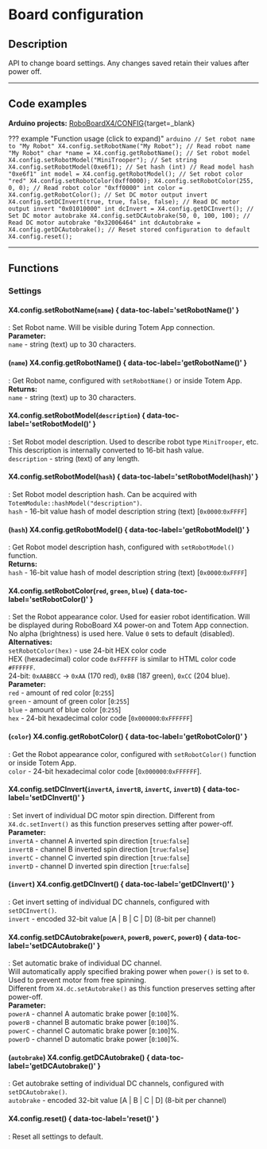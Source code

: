 # Board configuration

## Description

API to change board settings. Any changes saved retain their values after power off.  

***

## Code examples

**Arduino projects:** [RoboBoardX4/CONFIG](https://github.com/totemmaker/TotemArduinoBoards/tree/master/libraries/TotemX4/examples/CONFIG){target=_blank}

??? example "Function usage (click to expand)"
    ```arduino
    // Set robot name to "My Robot"
    X4.config.setRobotName("My Robot");
    // Read robot name "My Robot"
    char *name = X4.config.getRobotName();
    // Set robot model
    X4.config.setRobotModel("MiniTrooper"); // Set string
    X4.config.setRobotModel(0xe6f1); // Set hash (int)
    // Read model hash "0xe6f1"
    int model = X4.config.getRobotModel();
    // Set robot color "red"
    X4.config.setRobotColor(0xff0000);
    X4.config.setRobotColor(255, 0, 0);
    // Read robot color "0xff0000"
    int color = X4.config.getRobotColor();
    // Set DC motor output invert
    X4.config.setDCInvert(true, true, false, false);
    // Read DC motor output invert "0x01010000"
    int dcInvert = X4.config.getDCInvert();
    // Set DC motor autobrake
    X4.config.setDCAutobrake(50, 0, 100, 100);
    // Read DC motor autobrake "0x32006464"
    int dcAutobrake = X4.config.getDCAutobrake();
    // Reset stored configuration to default
    X4.config.reset();
    ```

***

## Functions

### Settings

#### X4.config.setRobotName(`name`) { data-toc-label='setRobotName()' }
: Set Robot name. Will be visible during Totem App connection.  
**Parameter:**  
`name` - string (text) up to 30 characters.  

#### (`name`) X4.config.getRobotName() { data-toc-label='getRobotName()' }
: Get Robot name, configured with `setRobotName()` or inside Totem App.  
**Returns:**  
`name` - string (text) up to 30 characters.  

#### X4.config.setRobotModel(`description`) { data-toc-label='setRobotModel()' }
: Set Robot model description. Used to describe robot type `MiniTrooper`, etc.  
This description is internally converted to 16-bit hash value.  
`description` - string (text) of any length.  

#### X4.config.setRobotModel(`hash`) { data-toc-label='setRobotModel(hash)' }
: Set Robot model description hash. Can be acquired with `TotemModule::hashModel("description")`.  
`hash` - 16-bit value hash of model description string (text) [`0x0000`:`0xFFFF`]  

#### (`hash`) X4.config.getRobotModel() { data-toc-label='getRobotModel()' }
: Get Robot model description hash, configured with `setRobotModel()` function.  
**Returns:**  
`hash` - 16-bit value hash of model description string (text) [`0x0000`:`0xFFFF`]  

#### X4.config.setRobotColor(`red`, `green`, `blue`) { data-toc-label='setRobotColor()' }
: Set the Robot appearance color. Used for easier robot identification. Will be displayed during RoboBoard X4 power-on and Totem App connection. No alpha (brightness) is used here. Value `0` sets to default (disabled).  
**Alternatives:**  
`setRobotColor(hex)` - use 24-bit HEX color code  
HEX (hexadecimal) color code `0xFFFFFF` is similar to HTML color code `#FFFFFF`.  
24-bit: `0xAABBCC` → `0xAA` (170 red), `0xBB` (187 green), `0xCC` (204 blue).  
**Parameter:**  
`red` - amount of red color [`0`:`255`]  
`green` - amount of green color [`0`:`255`]  
`blue` - amount of blue color [`0`:`255`]  
`hex` - 24-bit hexadecimal color code [`0x000000`:`0xFFFFFF`]  

#### (`color`) X4.config.getRobotColor() { data-toc-label='getRobotColor()' }
: Get the Robot appearance color, configured with `setRobotColor()` function or inside Totem App.  
`color` - 24-bit hexadecimal color code [`0x000000`:`0xFFFFFF`].  

#### X4.config.setDCInvert(`invertA`, `invertB`, `invertC`, `invertD`) { data-toc-label='setDCInvert()' }
: Set invert of individual DC motor spin direction. Different from `X4.dc.setInvert()` as this function preserves setting after power-off.  
**Parameter:**  
`invertA` - channel A inverted spin direction [`true`:`false`]  
`invertB` - channel B inverted spin direction [`true`:`false`]  
`invertC` - channel C inverted spin direction [`true`:`false`]  
`invertD` - channel D inverted spin direction [`true`:`false`]  

#### (`invert`) X4.config.getDCInvert() { data-toc-label='getDCInvert()' }
: Get invert setting of individual DC channels, configured with `setDCInvert()`.  
`invert` - encoded 32-bit value [A | B | C | D] (8-bit per channel)  

#### X4.config.setDCAutobrake(`powerA`, `powerB`, `powerC`, `powerD`) { data-toc-label='setDCAutobrake()' }
: Set automatic brake of individual DC channel.  
Will automatically apply specified braking power when `power()` is set to `0`.  
Used to prevent motor from free spinning.  
Different from `X4.dc.setAutobrake()` as this function preserves setting after power-off.  
**Parameter:**  
`powerA` - channel A automatic brake power [`0`:`100`]%.  
`powerB` - channel B automatic brake power [`0`:`100`]%.  
`powerC` - channel C automatic brake power [`0`:`100`]%.  
`powerD` - channel D automatic brake power [`0`:`100`]%.  

#### (`autobrake`) X4.config.getDCAutobrake() { data-toc-label='getDCAutobrake()' }
: Get autobrake setting of individual DC channels, configured with `setDCAutobrake()`.  
`autobrake` - encoded 32-bit value [A | B | C | D] (8-bit per channel)  

#### X4.config.reset() { data-toc-label='reset()' }
: Reset all settings to default.  
